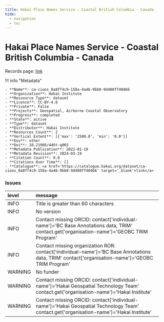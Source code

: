 ```yaml
---
title: Hakai Place Names Service - Coastal British Columbia - Canada
hide:
  - navigation
  - toc
---
```


# Hakai Place Names Service - Coastal British Columbia - Canada

Records page: <a href='https://catalogue.hakai.org/dataset/ca-cioos_0a8ff4c9-158a-4a46-9bb0-9d480ff40466' target='_blank'>link</a>

<div id='map'></div>

!!! info "Metadata"
    
    - **Name**: ca-cioos_0a8ff4c9-158a-4a46-9bb0-9d480ff40466 
    - **Organization**: Hakai Institute 
    - **Ressource Type**: dataset 
    - **Licence**: CC-BY-4.0 
    - **Private**: False 
    - **Projects**: Geospatial, Airborne Coastal Observatory 
    - **Progress**: completed 
    - **State**: active 
    - **Type**: dataset 
    - **Distributor**: Hakai Institute 
    - **Resources Count**: 2 
    - **Vertical Extent**: [{'max': '2500.0', 'min': '0.0'}] 
    - **Eov**: other 
    - **Doi**: 10.21966/446t-q065 
    - **Metadata Publication**: 2022-01-19 
    - **Metadata Revision**: 2024-03-19 
    - **Citation Count**: 0.0 
    - **Citations Over Time**: [] 
    - **Catalogue**: <a href='https://catalogue.hakai.org/dataset/ca-cioos_0a8ff4c9-158a-4a46-9bb0-9d480ff40466' target='_blank'>link</a> 

### Issues

| level   | message                                                                                                                                          |
|:--------|:-------------------------------------------------------------------------------------------------------------------------------------------------|
| INFO    | Title is greater than 60 characters                                                                                                              |
| INFO    | No version                                                                                                                                       |
| INFO    | Contact missing ORCID: contact['individual-name']='BC Base Annotations data, TRIM' contact.get('organisation-name')='GEOBC TRIM Program'         |
| INFO    | Contact missing organization ROR:  contact['individual-name']='BC Base Annotations data, TRIM' contact['organisation-name']='GEOBC TRIM Program' |
| WARNING | No funder                                                                                                                                        |
| WARNING | Contact missing ORCID: contact['individual-name']='Hakai Geospatial Technology Team' contact.get('organisation-name')='Hakai Institute'          |
| WARNING | Contact missing ORCID: contact['individual-name']='Hakai Geospatial Technology Team' contact.get('organisation-name')='Hakai Institute'          |

<script>
   document.addEventListener("DOMContentLoaded", function() {
    var map = L.map('map').setView([51.505, -125.09], 5);
    L.tileLayer('https://tile.openstreetmap.org/{z}/{x}/{y}.png', {
        maxZoom: 19,
        attribution: '&copy; <a href="http://www.openstreetmap.org/copyright">OpenStreetMap</a>'
    }).addTo(map);
    var geojsonFeature = {
        "type": "Feature",
        "properties": {
            "name" : "Hakai Place Names Service - Coastal British Columbia - Canada"
        },
        "geometry": {'type': 'Polygon', 'coordinates': [[[-129.26513671874994, 49.38237278700956], [-123.90380859374997, 49.38237278700956], [-123.90380859374997, 52.38901106223457], [-129.26513671874994, 52.38901106223457], [-129.26513671874994, 49.38237278700956]]]}
    }
    L.geoJSON(geojsonFeature).addTo(map);
   })
</script>
